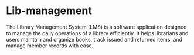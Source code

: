 # Lib-management
The Library Management System (LMS) is a software application designed to manage the daily operations of a library efficiently. It helps librarians and users maintain and organize books, track issued and returned items, and manage member records with ease.
